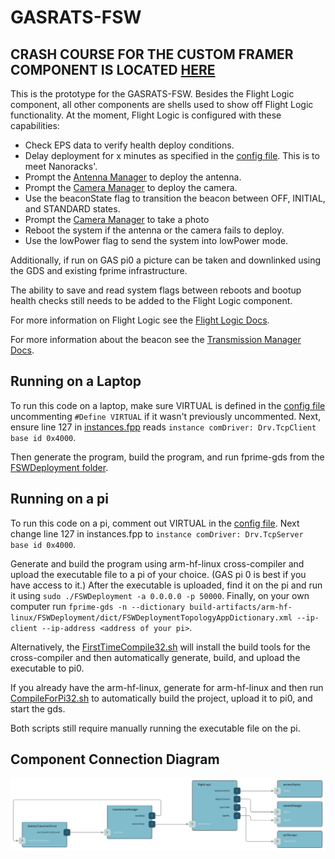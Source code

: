 # GASRATS-FSW

## CRASH COURSE FOR THE CUSTOM FRAMER COMPONENT IS LOCATED [HERE](/CutsomFramerProtocol/README.md)

This is the prototype for the GASRATS-FSW. Besides the Flight Logic component, all other components are shells used to show off Flight Logic functionality. At the moment, Flight Logic is configured with these capabilities: 

- Check EPS data to verify health deploy conditions.
- Delay deployment for x minutes as specified in the [config file](./Components/componentConfig/Constants.hpp). This is to meet Nanoracks'.
- Prompt the [Antenna Manager](./Components/AntennaDeploy/) to deploy the antenna.
- Prompt the [Camera Manager](./Components/CameraManager/) to deploy the camera.
- Use the beaconState flag to transition the beacon between OFF, INITIAL, and STANDARD states.
- Prompt the [Camera Manager](./Components/CameraManager/) to take a photo
- Reboot the system if the antenna or the camera fails to deploy.
- Use the lowPower flag to send the system into lowPower mode.

Additionally, if run on GAS pi0 a picture can be taken and downlinked using the GDS and existing fprime infrastructure.

The ability to save and read system flags between reboots and bootup health checks still needs to be added to the Flight Logic component.

For more information on Flight Logic see the [Flight Logic Docs](./Components/FlightLogic/docs/sdd.md).

For more information about the beacon see the [Transmission Manager Docs](./Components/TransmissionManager/docs/sdd.md).

## Running on a Laptop

To run this code on a laptop, make sure VIRTUAL is defined in the [config file](./Components/componentConfig/Constants.hpp) uncommenting `#Define VIRTUAL` if it wasn't previously uncommented. Next, ensure line 127 in [instances.fpp](./FSWDeployment/Top/instances.fpp) reads `instance comDriver: Drv.TcpClient base id 0x4000`.


Then generate the program, build the program, and run fprime-gds from the [FSWDeployment folder](./FSWDeployment/Top/).

## Running on a pi

To run this code on a pi, comment out VIRTUAL in the [config file](./Components/componentConfig/Constants.hpp). Next change line 127 in instances.fpp to `instance comDriver: Drv.TcpServer base id 0x4000`.

Generate and build the program using arm-hf-linux cross-compiler and upload the executable file to a pi of your choice. (GAS pi 0 is best if you have access to it.) After the executable is uploaded, find it on the pi and run it using `sudo ./FSWDeployment -a 0.0.0.0 -p 50000`. Finally, on your own computer run `fprime-gds -n --dictionary build-artifacts/arm-hf-linux/FSWDeployment/dict/FSWDeploymentTopologyAppDictionary.xml --ip-client --ip-address <address of your pi>`.

Alternatively, the [FirstTimeCompile32.sh](./FirstTimeCompile32.sh) will install the build tools for the cross-compiler and then automatically generate, build, and upload the executable to pi0.

If you already have the arm-hf-linux, generate for arm-hf-linux and then run [CompileForPi32.sh](./CompileForPi32.sh) to automatically build the project, upload it to pi0, and start the gds.

Both scripts still require manually running the executable file on the pi.


## Component Connection Diagram

![FSWDeployment Diagram](./FSWDeployment%20Visualization.png)

